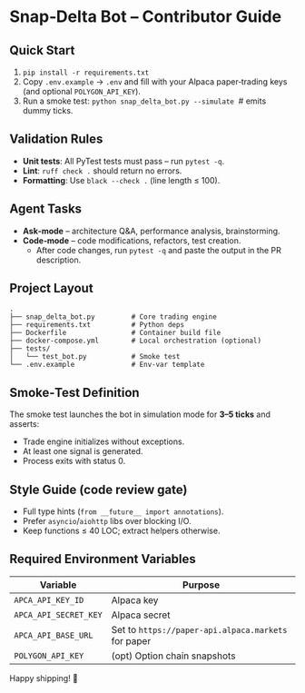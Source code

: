 # Snap‑Delta Bot – Contributor Guide

## Quick Start

1. `pip install -r requirements.txt`
2. Copy `.env.example` → `.env` and fill with your Alpaca paper‑trading keys (and optional `POLYGON_API_KEY`).
3. Run a smoke test: `python snap_delta_bot.py --simulate`  # emits dummy ticks.

## Validation Rules

- **Unit tests**: All PyTest tests must pass – run `pytest -q`.
- **Lint**: `ruff check .` should return no errors.
- **Formatting**: Use `black --check .` (line length ≤ 100).

## Agent Tasks

- **Ask‑mode** – architecture Q&A, performance analysis, brainstorming.
- **Code‑mode** – code modifications, refactors, test creation.
  - After code changes, run `pytest -q` and paste the output in the PR description.

## Project Layout

```
.
├── snap_delta_bot.py         # Core trading engine
├── requirements.txt          # Python deps
├── Dockerfile                # Container build file
├── docker-compose.yml        # Local orchestration (optional)
├── tests/
│   └── test_bot.py           # Smoke test
└── .env.example              # Env‑var template
```

## Smoke‑Test Definition

The smoke test launches the bot in simulation mode for **3–5 ticks** and asserts:

- Trade engine initializes without exceptions.
- At least one signal is generated.
- Process exits with status 0.

## Style Guide (code review gate)

- Full type hints (`from __future__ import annotations`).
- Prefer `asyncio`/`aiohttp` libs over blocking I/O.
- Keep functions ≤ 40 LOC; extract helpers otherwise.

## Required Environment Variables

| Variable              | Purpose                                             |
| --------------------- | --------------------------------------------------- |
| `APCA_API_KEY_ID`     | Alpaca key                                          |
| `APCA_API_SECRET_KEY` | Alpaca secret                                       |
| `APCA_API_BASE_URL`   | Set to `https://paper-api.alpaca.markets` for paper |
| `POLYGON_API_KEY`     | (opt) Option chain snapshots                        |

Happy shipping! 🚀

